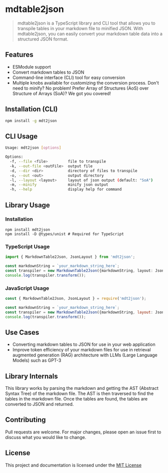 # mdtable2json
> mdtable2json is a TypeScript library and CLI tool that allows you to transpile tables in your markdown file to minified JSON. With mdtable2json, you can easily convert your markdown table data into a structured JSON format.

## Features
- ESModule support
- Convert markdown tables to JSON
- Command-line interface (CLI) tool for easy conversion
- Multiple knobs available for customizing the conversion process. Don't need to minify? No problem! Prefer Array of Structures (AoS) over Structure of Arrays (SoA)? We got you covered!

## Installation (CLI)
```bash
npm install -g mdt2json
```

## CLI Usage
```bash
Usage: mdt2json [options]

Options:
  -f, --file <file>         file to transpile
  -k, --out-file <outFile>  output file
  -d, --dir <dir>           directory of files to transpile
  -o, --out <out>           output directory
  -l, --layout <layout>     layout of json output (default: "SoA")
  -m, --minify              minify json output
  -h, --help                display help for command
```

## Library Usage

### Installation
```
npm install mdt2json
npm install -D @types/unist # Required for TypeScript
```

### TypeScript Usage
```typescript
import { MarkdownTable2Json, JsonLayout } from 'mdt2json';

const markdownString = `your_markdown_string_here`;
const transpiler = new MarkdownTable2Json({markdownString, layout: JsonLayout.AoS , minify: true });
console.log(transpiler.transform());
```

### JavaScript Usage
```javascript
const { MarkdownTable2Json, JsonLayout } = require('mdt2json');

const markdownString = `your_markdown_string_here`;
const transpiler = new MarkdownTable2Json({markdownString, layout: JsonLayout.AoS , minify: true });
console.log(transpiler.transform());
```

## Use Cases
- Converting markdown tables to JSON for use in your web application
- Improve token efficiency of your markdown files for use in retrieval augmented generation (RAG) architecture with LLMs (Large Language Models) such as GPT-3

## Library Internals
This library works by parsing the markdown and getting the AST (Abstract Syntax Tree) of the markdown file. The AST is then traversed to find the tables in the markdown file. Once the tables are found, the tables are converted to JSON and returned.

## Contributing
Pull requests are welcome. For major changes, please open an issue first to discuss what you would like to change.

## License
This project and documentation is licensed under the [MIT License](./LICENSE)